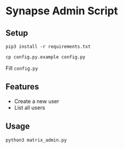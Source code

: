 # Synapse Admin Script

## Setup
`pip3 install -r requirements.txt`

`cp config.py.example config.py`

Fill `config.py`

## Features

* Create a new user
* List all users

## Usage

`python3 matrix_admin.py`